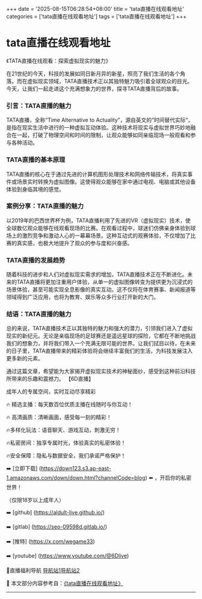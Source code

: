 +++
date = '2025-08-15T06:28:54+08:00'
title = 'tata直播在线观看地址'
categories = ['tata直播在线观看地址']
tags = ['tata直播在线观看地址']
+++

# tata直播在线观看地址

《TATA直播在线观看：探索虚拟现实的魅力》

在21世纪的今天，科技的发展如同日新月异的新星，照亮了我们生活的各个角落。而在虚拟现实领域，TATA直播技术正以其独特魅力吸引着全球观众的目光。今天，让我们一起走进这个充满想象力的世界，探寻TATA直播背后的故事。

### 引言：TATA直播的魅力

TATA直播，全称“Time Alternative to Actuality”，源自英文的“时间替代实际”，是指在现实生活中进行的一种虚拟互动体验。这种技术将现实与虚拟世界巧妙地融合在一起，打破了物理空间和时间的限制，让观众能够如同亲临现场一般观看和参与各种活动。

### TATA直播的基本原理

TATA直播的核心在于通过先进的计算机图形处理技术和网络传输技术，将真实事件或场景实时转换为虚拟图像。这使得观众能够在家中通过电视、电脑或其他设备体验到身临其境的感觉。

### 案例分享：TATA直播的魅力

以2019年的巴西世界杯为例，TATA直播利用了先进的VR（虚拟现实）技术，使全球数亿观众能够在线观看现场的比赛。在观看过程中，球迷们仿佛亲身体验到球场上的激烈竞争和激动人心的一幕幕场景。这种互动式的观赛体验，不仅增加了比赛的真实感，也极大地提升了观众的参与度和兴奋感。

### TATA直播的发展趋势

随着科技的进步和人们对虚拟现实需求的增加，TATA直播技术正在不断进化。未来的TATA直播将更加注重用户体验，从单一的虚拟图像转变为提供更为沉浸式的场景体验，甚至可能实现全息影像的真实互动。这不仅将在体育赛事、新闻报道等领域得到广泛应用，也将为教育、娱乐等众多行业打开新的大门。

### 结语：TATA直播的魅力

总的来说，TATA直播技术正以其独特的魅力和强大的潜力，引领我们进入了虚拟现实的新纪元。无论是亲临现场的足球赛还是遥远星球的探险，它都在不断地挑战我们的想象力，并将我们带入一个充满无限可能的世界。让我们拭目以待，在未来的日子里，TATA直播带来的精彩体验将会继续丰富我们的生活，为科技发展注入更多新的元素。

通过这篇文章，希望能为大家揭开虚拟现实技术的神秘面纱，感受到这种前沿科技所带来的乐趣和震撼力。
【6D直播】

 成年人的专属空间，实时互动尽享精彩

🔥 精选主播：每天数百位优质主播在线随时与你互动！

🔥 高清画质：清晰画面，感受每一刻的精彩！

🔥多样化玩法：语音聊天、游戏互动，刺激无穷！

🔥私密房间：独享专属时光，体验真实的私密体验！

🔥安全保障：隐私与数据安全，我们承诺严格保护！

➡️ [立即下载] (https://down123.s3.ap-east-1.amazonaws.com/down/down.html?channelCode=blog) ⬅️ ，开启你的私密世界！

 （仅限18岁以上成年人）

➡️ [github] (https://aldult-live.github.io/)

➡️ [gitlab] (https://seo-09598d.gitlab.io/)

➡️ [推特] (https://x.com/wegame33)

➡️ [youtube] (https://www.youtube.com/@6Dlive)

🔞直播福利导航   [导航站1](https://webstack-86085a.gitlab.io/)[导航站2](https://onlygit123-2.github.io/)

📘 本文部分内容参考自：[《tata直播在线观看地址》](https://webstack-hugo-15.pages.dev/)

---
